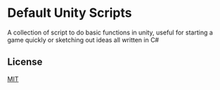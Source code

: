 # Default Unity Scripts

A collection of script to do basic functions in unity, useful for starting a game quickly or sketching out ideas all written in C#

## License
[MIT](https://choosealicense.com/licenses/mit/)